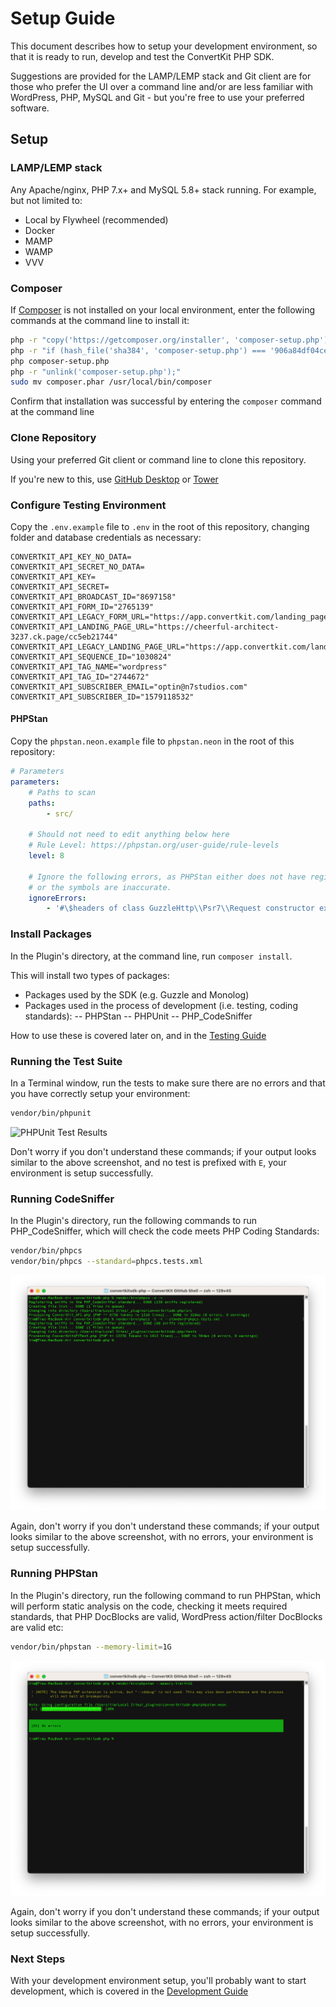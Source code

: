 # Setup Guide

This document describes how to setup your development environment, so that it is ready to run, develop and test the ConvertKit PHP SDK.

Suggestions are provided for the LAMP/LEMP stack and Git client are for those who prefer the UI over a command line and/or are less familiar with 
WordPress, PHP, MySQL and Git - but you're free to use your preferred software.

## Setup

### LAMP/LEMP stack

Any Apache/nginx, PHP 7.x+ and MySQL 5.8+ stack running.  For example, but not limited to:
- Local by Flywheel (recommended)
- Docker
- MAMP
- WAMP
- VVV

### Composer

If [Composer](https://getcomposer.org) is not installed on your local environment, enter the following commands at the command line to install it:

```bash
php -r "copy('https://getcomposer.org/installer', 'composer-setup.php');"
php -r "if (hash_file('sha384', 'composer-setup.php') === '906a84df04cea2aa72f40b5f787e49f22d4c2f19492ac310e8cba5b96ac8b64115ac402c8cd292b8a03482574915d1a8') { echo 'Installer verified'; } else { echo 'Installer corrupt'; unlink('composer-setup.php'); } echo PHP_EOL;"
php composer-setup.php
php -r "unlink('composer-setup.php');"
sudo mv composer.phar /usr/local/bin/composer
```

Confirm that installation was successful by entering the `composer` command at the command line

### Clone Repository

Using your preferred Git client or command line to clone this repository.

If you're new to this, use [GitHub Desktop](https://desktop.github.com/) or [Tower](https://www.git-tower.com/mac)

### Configure Testing Environment

Copy the `.env.example` file to `.env` in the root of this repository, changing folder and database credentials as necessary:

```
CONVERTKIT_API_KEY_NO_DATA=
CONVERTKIT_API_SECRET_NO_DATA=
CONVERTKIT_API_KEY=
CONVERTKIT_API_SECRET=
CONVERTKIT_API_BROADCAST_ID="8697158"
CONVERTKIT_API_FORM_ID="2765139"
CONVERTKIT_API_LEGACY_FORM_URL="https://app.convertkit.com/landing_pages/470099"
CONVERTKIT_API_LANDING_PAGE_URL="https://cheerful-architect-3237.ck.page/cc5eb21744"
CONVERTKIT_API_LEGACY_LANDING_PAGE_URL="https://app.convertkit.com/landing_pages/470103"
CONVERTKIT_API_SEQUENCE_ID="1030824"
CONVERTKIT_API_TAG_NAME="wordpress"
CONVERTKIT_API_TAG_ID="2744672"
CONVERTKIT_API_SUBSCRIBER_EMAIL="optin@n7studios.com"
CONVERTKIT_API_SUBSCRIBER_ID="1579118532"
```

#### PHPStan

Copy the `phpstan.neon.example` file to `phpstan.neon` in the root of this repository:
```yaml
# Parameters
parameters:
    # Paths to scan
    paths:
        - src/

    # Should not need to edit anything below here
    # Rule Level: https://phpstan.org/user-guide/rule-levels
    level: 8

    # Ignore the following errors, as PHPStan either does not have registered symbols for them yet,
    # or the symbols are inaccurate.
    ignoreErrors:
        - '#\$headers of class GuzzleHttp\\Psr7\\Request constructor expects#'
```

### Install Packages

In the Plugin's directory, at the command line, run `composer install`.

This will install two types of packages:
- Packages used by the SDK (e.g. Guzzle and Monolog)
- Packages used in the process of development (i.e. testing, coding standards):
-- PHPStan
-- PHPUnit
-- PHP_CodeSniffer

How to use these is covered later on, and in the [Testing Guide](TESTING.md)

### Running the Test Suite

In a Terminal window, run the tests to make sure there are no errors and that you have 
correctly setup your environment:

```bash
vendor/bin/phpunit
```

![PHPUnit Test Results](/.github/docs/phpunit.png?raw=true)

Don't worry if you don't understand these commands; if your output looks similar to the above screenshot, and no test is prefixed with `E`, 
your environment is setup successfully.

### Running CodeSniffer

In the Plugin's directory, run the following commands to run PHP_CodeSniffer, which will check the code meets PHP Coding Standards:

```bash
vendor/bin/phpcs
vendor/bin/phpcs --standard=phpcs.tests.xml
```

![Coding Standards Test Results](/.github/docs/coding-standards.png?raw=true)

Again, don't worry if you don't understand these commands; if your output looks similar to the above screenshot, with no errors, your environment
is setup successfully.

### Running PHPStan

In the Plugin's directory, run the following command to run PHPStan, which will perform static analysis on the code, checking it meets required
standards, that PHP DocBlocks are valid, WordPress action/filter DocBlocks are valid etc:

```bash
vendor/bin/phpstan --memory-limit=1G
```

![PHPStan Test Results](/.github/docs/phpstan.png?raw=true)

Again, don't worry if you don't understand these commands; if your output looks similar to the above screenshot, with no errors, your environment
is setup successfully.

### Next Steps

With your development environment setup, you'll probably want to start development, which is covered in the [Development Guide](DEVELOPMENT.md)